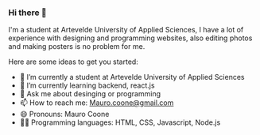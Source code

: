 ### Hi there 👋
I'm a student at Artevelde University of Applied Sciences, I have a lot of experience with designing and programming websites, also editing photos and making posters is no problem for me.

Here are some ideas to get you started:

- 🔭 I’m currently a student at Artevelde University of Applied Sciences
- 🌱 I’m currently learning backend, react.js
- 💬 Ask me about desinging or programming
- 📫 How to reach me: Mauro.coone@gmail.com
- 😄 Pronouns: Mauro Coone
- 👨‍🏫 Programming languages: HTML, CSS, Javascript, Node.js
